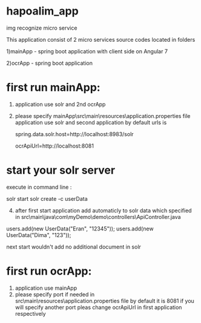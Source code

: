 # hapoalim_app
img recognize micro service

This application consist of 2 micro services
source codes located in folders

1)mainApp - spring boot application with client side on Angular 7

2)ocrApp - spring boot application

# first run mainApp:
1) application use solr and 2nd ocrApp 
2) please specify mainApp\src\main\resources\application.properties file
	application use solr and second application by default urls is
	
	spring.data.solr.host=http://localhost:8983/solr 
	
	ocrApiUrl=http://localhost:8081
	
# start your solr server
execute in command line :

solr start
solr create -c userData
	
4) after first start application add automaticly to solr data which specified in 
src\main\java\com\myDemo\demo\controllers\ApiController.java

users.add(new UserData("Eran", "12345"));
users.add(new UserData("Dima", "123"));
	 
next start wouldn't add no additional document in solr
	 
# first run ocrApp:
1) application use mainApp 
2) please specify port if needed in src\main\resources\application.properties file by default it is 8081
if you will specify another port pleas change ocrApiUrl in first application respectively
